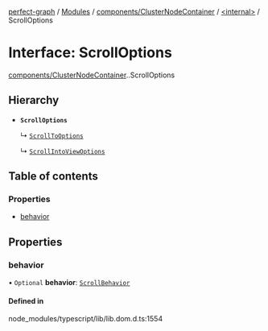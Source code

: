 [perfect-graph](../README.md) / [Modules](../modules.md) / [components/ClusterNodeContainer](../modules/components_ClusterNodeContainer.md) / [<internal\>](../modules/components_ClusterNodeContainer._internal_.md) / ScrollOptions

# Interface: ScrollOptions

[components/ClusterNodeContainer](../modules/components_ClusterNodeContainer.md).[<internal>](../modules/components_ClusterNodeContainer._internal_.md).ScrollOptions

## Hierarchy

- **`ScrollOptions`**

  ↳ [`ScrollToOptions`](components_ClusterNodeContainer._internal_.ScrollToOptions.md)

  ↳ [`ScrollIntoViewOptions`](components_ClusterNodeContainer._internal_.ScrollIntoViewOptions.md)

## Table of contents

### Properties

- [behavior](components_ClusterNodeContainer._internal_.ScrollOptions.md#behavior)

## Properties

### behavior

• `Optional` **behavior**: [`ScrollBehavior`](../modules/components_ClusterNodeContainer._internal_.md#scrollbehavior)

#### Defined in

node_modules/typescript/lib/lib.dom.d.ts:1554
